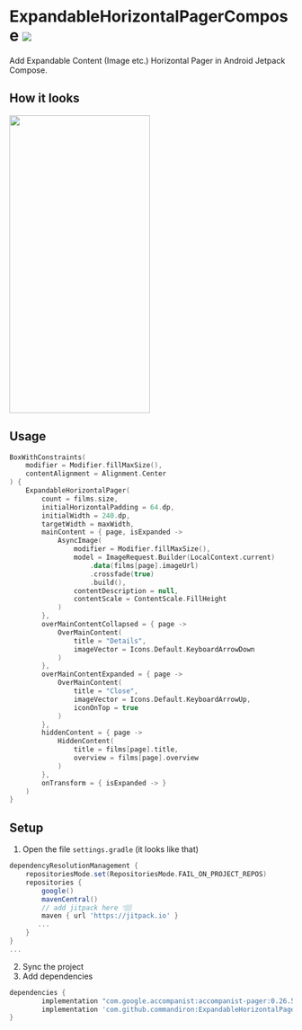 # ExpandableHorizontalPagerCompose  [![](https://jitpack.io/v/commandiron/ExpandableHorizontalPagerCompose.svg)](https://jitpack.io/#commandiron/ExpandableHorizontalPagerCompose)

Add Expandable Content (Image etc.) Horizontal Pager in Android Jetpack Compose.

## How it looks

<img src="art/expandable_horizontal_pager_2.gif" width="250" height="530">

## Usage

```kotlin
BoxWithConstraints(
    modifier = Modifier.fillMaxSize(),
    contentAlignment = Alignment.Center
) {
    ExpandableHorizontalPager(
        count = films.size,
        initialHorizontalPadding = 64.dp,
        initialWidth = 240.dp,
        targetWidth = maxWidth,
        mainContent = { page, isExpanded ->
            AsyncImage(
                modifier = Modifier.fillMaxSize(),
                model = ImageRequest.Builder(LocalContext.current)
                    .data(films[page].imageUrl)
                    .crossfade(true)
                    .build(),
                contentDescription = null,
                contentScale = ContentScale.FillHeight
            )
        },
        overMainContentCollapsed = { page ->
            OverMainContent(
                title = "Details",
                imageVector = Icons.Default.KeyboardArrowDown
            )
        },
        overMainContentExpanded = { page ->
            OverMainContent(
                title = "Close",
                imageVector = Icons.Default.KeyboardArrowUp,
                iconOnTop = true
            )
        },
        hiddenContent = { page ->
            HiddenContent(
                title = films[page].title,
                overview = films[page].overview
            )
        },
        onTransform = { isExpanded -> }
    )
}
```


## Setup
1. Open the file `settings.gradle` (it looks like that)
```groovy
dependencyResolutionManagement {
    repositoriesMode.set(RepositoriesMode.FAIL_ON_PROJECT_REPOS)
    repositories {
        google()
        mavenCentral()
        // add jitpack here 👇🏽
        maven { url 'https://jitpack.io' }
       ...
    }
} 
...
```
2. Sync the project
3. Add dependencies
```groovy
dependencies {
        implementation "com.google.accompanist:accompanist-pager:0.26.5-rc"
        implementation 'com.github.commandiron:ExpandableHorizontalPagerCompose:1.0.11'
}
```
